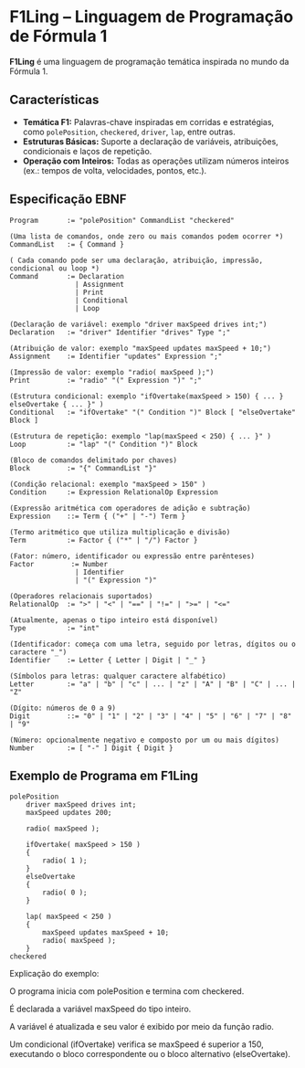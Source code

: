 # F1Ling – Linguagem de Programação de Fórmula 1

**F1Ling** é uma linguagem de programação temática inspirada no mundo da Fórmula 1.

## Características

- **Temática F1:** Palavras-chave inspiradas em corridas e estratégias, como `polePosition`, `checkered`, `driver`, `lap`, entre outras.
- **Estruturas Básicas:** Suporte a declaração de variáveis, atribuições, condicionais e laços de repetição.
- **Operação com Inteiros:** Todas as operações utilizam números inteiros (ex.: tempos de volta, velocidades, pontos, etc.).


## Especificação EBNF

```
Program       := "polePosition" CommandList "checkered"

(Uma lista de comandos, onde zero ou mais comandos podem ocorrer *)
CommandList   := { Command }

( Cada comando pode ser uma declaração, atribuição, impressão, condicional ou loop *)
Command       := Declaration 
                | Assignment 
                | Print 
                | Conditional 
                | Loop

(Declaração de variável: exemplo "driver maxSpeed drives int;")
Declaration   := "driver" Identifier "drives" Type ";"  

(Atribuição de valor: exemplo "maxSpeed updates maxSpeed + 10;")
Assignment    := Identifier "updates" Expression ";"  

(Impressão de valor: exemplo "radio( maxSpeed );")
Print         := "radio" "(" Expression ")" ";"  

(Estrutura condicional: exemplo "ifOvertake(maxSpeed > 150) { ... } elseOvertake { ... }" )
Conditional   := "ifOvertake" "(" Condition ")" Block [ "elseOvertake" Block ]  

(Estrutura de repetição: exemplo "lap(maxSpeed < 250) { ... }" )
Loop          := "lap" "(" Condition ")" Block  

(Bloco de comandos delimitado por chaves)
Block         := "{" CommandList "}"  

(Condição relacional: exemplo "maxSpeed > 150" )
Condition     := Expression RelationalOp Expression

(Expressão aritmética com operadores de adição e subtração)
Expression    ::= Term { ("+" | "-") Term }

(Termo aritmético que utiliza multiplicação e divisão)
Term          := Factor { ("*" | "/") Factor }

(Fator: número, identificador ou expressão entre parênteses)
Factor         := Number 
                | Identifier 
                | "(" Expression ")"

(Operadores relacionais suportados)
RelationalOp  := ">" | "<" | "==" | "!=" | ">=" | "<="

(Atualmente, apenas o tipo inteiro está disponível)
Type          := "int"

(Identificador: começa com uma letra, seguido por letras, dígitos ou o caractere "_")
Identifier    := Letter { Letter | Digit | "_" }

(Símbolos para letras: qualquer caractere alfabético)
Letter        := "a" | "b" | "c" | ... | "z" | "A" | "B" | "C" | ... | "Z"

(Dígito: números de 0 a 9)
Digit         ::= "0" | "1" | "2" | "3" | "4" | "5" | "6" | "7" | "8" | "9"

(Número: opcionalmente negativo e composto por um ou mais dígitos)
Number        := [ "-" ] Digit { Digit }
```

## Exemplo de Programa em F1Ling

```
polePosition
    driver maxSpeed drives int;
    maxSpeed updates 200;

    radio( maxSpeed );

    ifOvertake( maxSpeed > 150 )
    {
        radio( 1 );
    }
    elseOvertake
    {
        radio( 0 );
    }
    
    lap( maxSpeed < 250 )
    {
        maxSpeed updates maxSpeed + 10;
        radio( maxSpeed );
    }
checkered

```

Explicação do exemplo:

O programa inicia com polePosition e termina com checkered.

É declarada a variável maxSpeed do tipo inteiro.

A variável é atualizada e seu valor é exibido por meio da função radio.

Um condicional (ifOvertake) verifica se maxSpeed é superior a 150, executando o bloco correspondente ou o bloco alternativo (elseOvertake).


